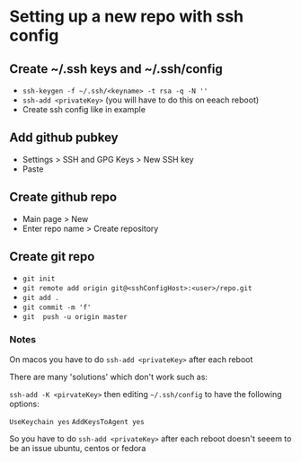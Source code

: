 # Setting up a new repo with ssh config

## Create ~/.ssh keys and ~/.ssh/config

- `ssh-keygen -f ~/.ssh/<keyname> -t rsa -q -N ''`
- `ssh-add <privateKey>` (you will have to do this on eeach reboot)
-  Create ssh config like in example

## Add github pubkey

- Settings > SSH and GPG Keys > New SSH key
- Paste <pubkey>

## Create github repo

- Main page > New 
- Enter repo name > Create repository

## Create git repo

- `git init`
- `git remote add origin git@<sshConfigHost>:<user>/repo.git`
- `git add .` 
- `git commit -m 'f'`
- `git  push -u origin master`

### Notes 

On macos you have to do `ssh-add <privateKey>` after each reboot

There are many 'solutions' which don't work such as:

`ssh-add -K <pirvateKey>` then
editing `~/.ssh/config` to have the following options: 

`UseKeychain yes`
`AddKeysToAgent yes`

So you have to do `ssh-add <privateKey>` after each reboot doesn't seeem to be an issue ubuntu, centos or fedora
